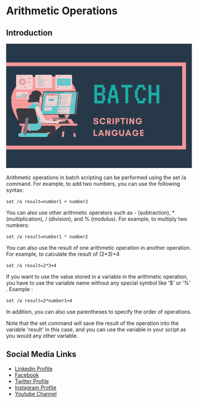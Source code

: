 # Arithmetic Operations

## Introduction

![Image](github-readme-contents/hero.png)


Arithmetic operations in batch scripting can be performed using the set /a command. For example, to add two numbers, you can use the following syntax:

```
set /a result=number1 + number2
```

You can also use other arithmetic operators such as - (subtraction), * (multiplication), / (division), and % (modulus). For example, to multiply two numbers:

```
set /a result=number1 * number2
```

You can also use the result of one arithmetic operation in another operation. For example, to calculate the result of (2*3)+4

```
set /a result=2*3+4
```

If you want to use the value stored in a variable in the arithmetic operation, you have to use the variable name without any special symbol like '$' or '%' . Example :

```
set /a result=2*number1+4
```

In addition, you can also use parentheses to specify the order of operations.

Note that the set command will save the result of the operation into the variable 'result' in this case, and you can use the variable in your script as you would any other variable.

Social Media Links
---

* [Linkedin Profile](https://www.linkedin.com/in/shalomshan-selvakumar-423aaa1aa/)
* [Facebook](https://www.facebook.com/selvakumar.shalomshan)
* [Twitter Profile](https://mobile.twitter.com/SHALOMSHANS)
* [Instagram Profile](https://www.instagram.com/shalomshanselvakumar/)
* [Youtube Channel](https://www.youtube.com/channel/UCeQfTqz1hxhe_Lt37I2JLDg)
